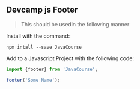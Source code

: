 ## Devcamp js Footer

> This should be usedin the following manner

Install with the command:

```
npm intall --save JavaCourse
```
Add to a Javascript Project with the following code:

```javascript
import {footer} from 'JavaCourse';

footer('Some Name');
```